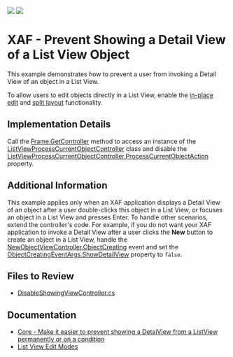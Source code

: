 <!-- default badges list -->
[![](https://img.shields.io/badge/Open_in_DevExpress_Support_Center-FF7200?style=flat-square&logo=DevExpress&logoColor=white)](https://supportcenter.devexpress.com/ticket/details/E622)
[![](https://img.shields.io/badge/📖_How_to_use_DevExpress_Examples-e9f6fc?style=flat-square)](https://docs.devexpress.com/GeneralInformation/403183)
<!-- default badges end -->

# XAF - Prevent Showing a Detail View of a List View Object

This example demonstrates how to prevent a user from invoking a Detail View of an object in a List View.

To allow users to edit objects directly in a List View, enable the [in-place edit](https://docs.devexpress.com/eXpressAppFramework/113249/ui-construction/views/list-view-edit-modes#in-place-editing) and [split layout](https://docs.devexpress.com/eXpressAppFramework/113249/ui-construction/views/list-view-edit-modes#split-layout-the-masterdetailmode-property) functionality.

## Implementation Details

Call the [Frame.GetController<ControllerType>](https://docs.devexpress.com/eXpressAppFramework/DevExpress.ExpressApp.Frame.GetController--1) method to access an instance of the [ListViewProcessCurrentObjectController](https://docs.devexpress.com/eXpressAppFramework/DevExpress.ExpressApp.SystemModule.ListViewProcessCurrentObjectController) class and disable the [ListViewProcessCurrentObjectController.ProcessCurrentObjectAction](https://docs.devexpress.com/eXpressAppFramework/DevExpress.ExpressApp.SystemModule.ListViewProcessCurrentObjectController.ProcessCurrentObjectAction) property.

## Additional Information
  
This example applies only when an XAF application displays a Detail View of an object after a user double-clicks this object in a List View, or focuses an object in a List View and presses Enter. To handle other scenarios, extend the controller's code. For example, if you do not want your XAF application to invoke a Detail View after a user clicks the **New** button to create an object in a List View, handle the [NewObjectViewController.ObjectCreating](https://docs.devexpress.com/eXpressAppFramework/DevExpress.ExpressApp.SystemModule.NewObjectViewController.ObjectCreating) event and set the [ObjectCreatingEventArgs.ShowDetailView](https://docs.devexpress.com/eXpressAppFramework/DevExpress.ExpressApp.SystemModule.ObjectCreatingEventArgs.ShowDetailView) property to `false`.
  
## Files to Review

* [DisableShowingViewController.cs](./CS/EFCore/MySolution/MySolution.Module/Controllers/DisableShowingViewController.cs)
  
## Documentation

* [Core - Make it easier to prevent showing a DetaiView from a ListView permanently or on a condition](https://supportcenter.devexpress.com/ticket/details/s34026/core-make-it-easier-to-prevent-showing-a-detaiview-from-a-listview-permanently-or-on-a)
* [List View Edit Modes](https://docs.devexpress.com/eXpressAppFramework/113249/ui-construction/views/list-view-edit-modes)
